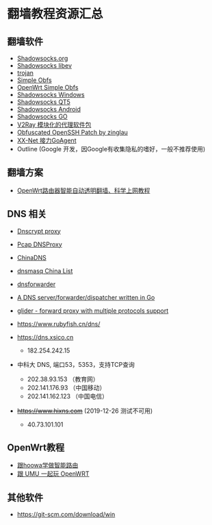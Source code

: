 翻墙教程资源汇总
============

翻墙软件
--------

- [Shadowsocks.org](https://shadowsocks.org)
- [Shadowsocks libev](https://github.com/shadowsocks/shadowsocks-libev)
- [trojan](https://github.com/trojan-gfw/trojan)
- [Simple Obfs](https://github.com/shadowsocks/simple-obfs/)
- [OpenWrt Simple Obfs](https://github.com/aa65535/openwrt-simple-obfs)
- [Shadowsocks Windows](https://github.com/shadowsocks/shadowsocks-windows)
- [Shadowsocks QT5](https://github.com/shadowsocks/shadowsocks-qt5)
- [Shadowsocks Android](https://github.com/shadowsocks/shadowsocks-android)
- [Shadowsocks GO](https://github.com/shadowsocks/shadowsocks-go)
- [V2Ray 模块化的代理软件包](https://github.com/v2ray/v2ray-core)
- [Obfuscated OpenSSH Patch by zinglau](https://github.com/zinglau/obfuscated-openssh-patches)
- [XX-Net 接力GoAgent](https://github.com/XX-net/XX-Net)
- Outline (Google 开发，因Google有收集隐私的嗜好，一般不推荐使用)

翻墙方案
--------

- [OpenWrt路由器智能自动透明翻墙、科学上网教程](https://fanqiang.software-download.name/)

DNS 相关
--------

- [Dnscrypt proxy](https://github.com/jedisct1/dnscrypt-proxy)
- [Pcap DNSProxy](https://github.com/chengr28/Pcap_DNSProxy)
- [ChinaDNS](https://github.com/aa65535/ChinaDNS)
- [dnsmasq China List](https://github.com/felixonmars/dnsmasq-china-list)
- [dnsforwarder](https://github.com/holmium/dnsforwarder)
- [A DNS server/forwarder/dispatcher written in Go](https://github.com/shawn1m/overture)
- [glider - forward proxy with multiple protocols support](https://github.com/nadoo/glider)

- https://www.rubyfish.cn/dns/
- https://dns.xsico.cn
  - 182.254.242.15
- 中科大 DNS, 端口53，5353，支持TCP查询
  - 202.38.93.153 （教育网）
  - 202.141.176.93 （中国移动）
  - 202.141.162.123 （中国电信）
- ~~https://www.hixns.com~~ (2019-12-26 测试不可用)
  - 40.73.101.101

OpenWrt教程
--------

- [跟hoowa学做智能路由](https://www.leiphone.com/author/hoowa)
- [跟 UMU 一起玩 OpenWRT](https://my.oschina.net/umu618/?tab=newest&catalogId=269802)

其他软件
--------

- https://git-scm.com/download/win
